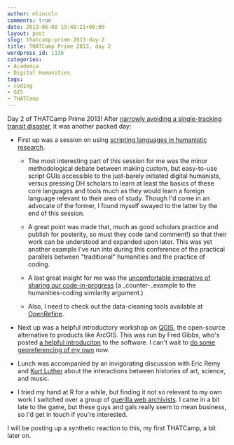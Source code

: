 ```yaml
---
author: mlincoln
comments: true
date: 2013-06-08 19:48:21+00:00
layout: post
slug: thatcamp-prime-2013-day-2
title: THATCamp Prime 2013, day 2
wordpress_id: 1136
categories:
- Academia
- Digital Humanities
tags:
- coding
- GIS
- THATCamp
---
```


Day 2 of THATCamp Prime 2013! After [narrowly avoiding a single-tracking transit disaster](https://twitter.com/matthewdlincoln/status/343357548373614593), it was another packed day:



	
  * First up was a session on using [scripting languages in humanistic research](http://chnm2013.thatcamp.org/notepads/scripting-for-humanists/).

	
    * The most interesting part of this session for me was the minor methodological debate between making custom, but easy-to-use script GUIs accessible to the just-barely initiated digital humanists, versus pressing DH scholars to learn at least the basics of these core languages and tools much as they would learn a foreign language relevant to their area of study. Though I'd come in an advocate of the former, I found myself swayed to the latter by the end of this session.

	
    * A great point was made that, much as good scholars practice and publish for posterity, so must they code (and comment!) so that their work can be understood and expanded upon later. This was yet another example I've run into during this conference of the practical parallels between "traditional" humanities and the practice of coding.

	
    * A last great insight for me was the [uncomfortable imperative of sharing our code-in-progress](https://twitter.com/matthewdlincoln/status/343377156161798144) (a _counter-_example to the humanities-coding similarity argument.)

	
    * Also, I need to check out the data-cleaning tools available at [OpenRefine](http://openrefine.org/).




	
  * Next up was a helpful introductory workshop on [QGIS](http://www.qgis.org), the open-source alternative to products like ArcGIS. This was run by Fred Gibbs, who's posted [a helpful introduciton](http://fredgibbs.net/blog/maps/getting-started-with-qgis/) to the software. I can't wait to [do some georeferencing of my own](https://twitter.com/matthewdlincoln/status/343402096403558400) now.

	
  * Lunch was accompanied by an invigorating discussion with Eric Remy and [Kurt Luther](www.kurtluther.com) about the interactions between histories of art, science, and music.

	
  * I tried my hand at R for a while, but finding it not so relevant to my own work I switched over a group of [guerilla web archivists](http://chnm2013.thatcamp.org/notepads/swat-team-for-old-dh-sites/). I came in a bit late to the game, but these guys and gals really seem to mean business, so I'd get in touch if you're interested.


I will be posting up a synthetic reaction to this, my first THATCamp, a bit later on.
